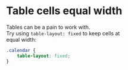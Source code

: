 # Table cells equal width

Tables can be a pain to work with.  
Try using `table-layout: fixed` to keep cells at  
equal width:  
```css
.calendar {
    table-layout: fixed;
}
```

